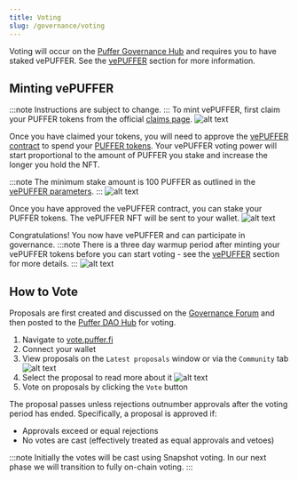 ```yaml
---
title: Voting
slug: /governance/voting
---
```


Voting will occur on the [Puffer Governance Hub](https://vote.puffer.fi) and requires you to have staked vePUFFER. See the [vePUFFER](governance-token.md#what-is-vepuffer) section for more information.

## Minting vePUFFER
:::note
Instructions are subject to change.
:::
To mint vePUFFER, first claim your PUFFER tokens from the official [claims page](https://claims.puffer.fi).
![alt text](/img/token-claim.png)

Once you have claimed your tokens, you will need to approve the [vePUFFER contract](https://etherscan.io/address/0xA55eD5808aeCDF23AE3782C1443185f5D2363ce7) to spend your [PUFFER tokens](https://etherscan.io/address/0x4d1C297d39C5c1277964D0E3f8Aa901493664530). Your vePUFFER voting power will start proportional to the amount of PUFFER you stake and increase the longer you hold the NFT.

:::note
The minimum stake amount is 100 PUFFER as outlined in the [vePUFFER parameters](governance-token.md#vepuffer-parameters).
:::
![alt text](/img/token-approve.png)

Once you have approved the vePUFFER contract, you can stake your PUFFER tokens. The vePUFFER NFT will be sent to your wallet.
![alt text](/img/token-stake.png)

Congratulations! You now have vePUFFER and can participate in governance.
:::note
There is a three day warmup period after minting your vePUFFER tokens before you can start voting - see the [vePUFFER](governance-token.md#vepuffer-parameters) section for more details.
:::
![alt text](/img/token-complete.png)

## How to Vote

Proposals are first created and discussed on the [Governance Forum](https://governance.puffer.fi) and then posted to the [Puffer DAO Hub](https://vote.puffer.fi) for voting.

1. Navigate to [vote.puffer.fi](https://vote.puffer.fi)
2. Connect your wallet
3. View proposals on the `Latest proposals` window or via the `Community` tab
![alt text](/img/vote-latest.png)
4. Select the proposal to read more about it
![alt text](/img/vote-proposal.png)
5. Vote on proposals by clicking the `Vote` button

The proposal passes unless rejections outnumber approvals after the voting period has ended. Specifically, a proposal is approved if:
   - Approvals exceed or equal rejections
   - No votes are cast (effectively treated as equal approvals and vetoes)

:::note
Initially the votes will be cast using Snapshot voting. In our next phase we will transition to fully on-chain voting. 
:::